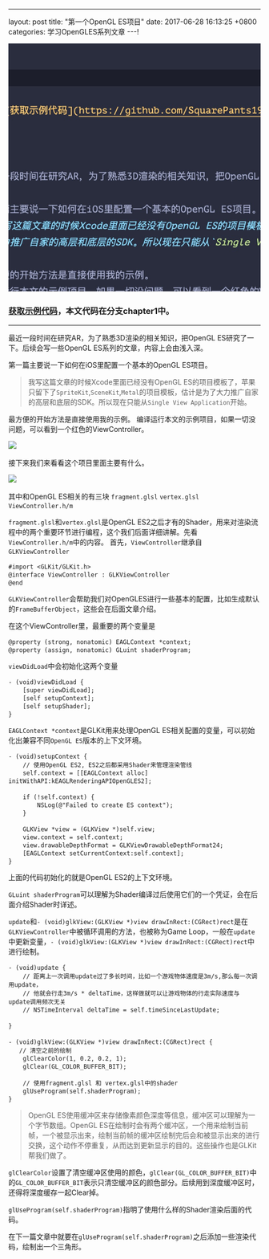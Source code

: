 ---
layout: post
title:  "第一个OpenGL ES项目"
date:   2017-06-28 16:13:25 +0800
categories: 学习OpenGLES系列文章
---!

![](../../post_images/2020-03-10-12-25-55.png)

### [获取示例代码](https://github.com/SquarePants1991/OpenGLESLearn)，本文代码在分支chapter1中。
***
    
        
最近一段时间在研究AR，为了熟悉3D渲染的相关知识，把OpenGL ES研究了一下。后续会写一些OpenGL ES系列的文章，内容上会由浅入深。

第一篇主要说一下如何在iOS里配置一个基本的OpenGL ES项目。
> 我写这篇文章的时候Xcode里面已经没有OpenGL ES的项目模板了，苹果只留下了`SpriteKit`,`SceneKit`,`Metal`的项目模板，估计是为了大力推广自家的高层和底层的SDK。所以现在只能从`Single View Application`开始。

最方便的开始方法是直接使用我的示例。
编译运行本文的示例项目，如果一切没问题，可以看到一个红色的ViewController。

![](http://upload-images.jianshu.io/upload_images/2949750-642724d5ec425df5.png?imageMogr2/auto-orient/strip%7CimageView2/2/w/1240)


接下来我们来看看这个项目里面主要有什么。

![](http://upload-images.jianshu.io/upload_images/2949750-4a874ecaccd15109.png?imageMogr2/auto-orient/strip%7CimageView2/2/w/1240)

其中和OpenGL ES相关的有三块
`fragment.glsl`
`vertex.glsl`
`ViewController.h/m`

`fragment.glsl`和`vertex.glsl`是OpenGL ES2之后才有的Shader，用来对渲染流程中的两个重要环节进行编程，这个我们后面详细讲解。先看`ViewController.h/m`中的内容。
首先，`ViewController`继承自`GLKViewController`
```
#import <GLKit/GLKit.h>
@interface ViewController : GLKViewController
@end
```
`GLKViewController`会帮助我们对OpenGLES进行一些基本的配置，比如生成默认的`FrameBufferObject`，这些会在后面文章介绍。

在这个ViewController里，最重要的两个变量是
```
@property (strong, nonatomic) EAGLContext *context;
@property (assign, nonatomic) GLuint shaderProgram;
```
`viewDidLoad`中会初始化这两个变量
```
- (void)viewDidLoad {
    [super viewDidLoad];
    [self setupContext];
    [self setupShader];
}
```
`EAGLContext *context`是GLKit用来处理OpenGL ES相关配置的变量，可以初始化出兼容不同`OpenGL ES`版本的上下文环境。
```
- (void)setupContext {
    // 使用OpenGL ES2, ES2之后都采用Shader来管理渲染管线
    self.context = [[EAGLContext alloc] initWithAPI:kEAGLRenderingAPIOpenGLES2];
    
    if (!self.context) {
        NSLog(@"Failed to create ES context");
    }
    
    GLKView *view = (GLKView *)self.view;
    view.context = self.context;
    view.drawableDepthFormat = GLKViewDrawableDepthFormat24;
    [EAGLContext setCurrentContext:self.context];
}
```
上面的代码初始化的就是OpenGL ES2的上下文环境。

`GLuint shaderProgram`可以理解为Shader编译过后使用它们的一个凭证，会在后面介绍Shader时详述。

`update`和`- (void)glkView:(GLKView *)view drawInRect:(CGRect)rect`是在`GLKViewController`中被循环调用的方法，也被称为Game Loop，一般在`update`中更新变量，`- (void)glkView:(GLKView *)view drawInRect:(CGRect)rect`中进行绘制。
```
- (void)update {
    // 距离上一次调用update过了多长时间，比如一个游戏物体速度是3m/s,那么每一次调用update，
    // 他就会行走3m/s * deltaTime，这样做就可以让游戏物体的行走实际速度与update调用频次无关
    // NSTimeInterval deltaTime = self.timeSinceLastUpdate;
    
}

- (void)glkView:(GLKView *)view drawInRect:(CGRect)rect {
   // 清空之前的绘制
    glClearColor(1, 0.2, 0.2, 1);
    glClear(GL_COLOR_BUFFER_BIT);
    
    // 使用fragment.glsl 和 vertex.glsl中的shader
    glUseProgram(self.shaderProgram);
}
```
> OpenGL ES使用缓冲区来存储像素颜色深度等信息，缓冲区可以理解为一个字节数组。OpenGL ES在绘制时会有两个缓冲区，一个用来绘制当前帧，一个被显示出来，绘制当前帧的缓冲区绘制完后会和被显示出来的进行交换，这个动作不停重复，从而达到更新显示的目的。这些操作也是GLKit帮我们做了。

`glClearColor`设置了清空缓冲区使用的颜色，`glClear(GL_COLOR_BUFFER_BIT)`中的`GL_COLOR_BUFFER_BIT`表示只清空缓冲区的颜色部分。后续用到深度缓冲区时，还得将深度缓存一起Clear掉。

`glUseProgram(self.shaderProgram)`指明了使用什么样的Shader渲染后面的代码。

在下一篇文章中就要在`glUseProgram(self.shaderProgram)`之后添加一些渲染代码，绘制出一个三角形。
